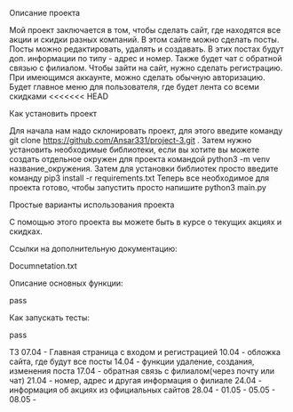 Описание проекта

Мой проект заключается в том, чтобы сделать сайт, где находятся все акции и скидки разных компаний. В
этом сайте можно сделать посты. Посты можно редактировать, удалять и создавать. В этих постах будут доп. информации по типу - адрес и номер. Также будет чат с обратной связью с филиалом.
Чтобы зайти на сайт, нужно сделать регистрацию. При имеющимся аккаунте, можно сделать обычную авторизацию.
Будет главное меню для пользователя, где будет лента со всеми скидками
<<<<<<< HEAD

Как установить проект

Для начала нам надо склонировать проект, для этого введите команду git clone https://github.com/Ansar331/project-3.git .
Затем нужно установить необходимые библиотеки, если вы хотите вы можете создать отдельное окружен для проекта командой
python3 -m venv название_окружения. Затем для установки библиотек просто введите команду pip3 install -r requirements.txt
Теперь все необходимое для проекта готово, чтобы запустить просто напишите python3 main.py

Простые варианты использования проекта

С помощью этого проекта вы можете быть в курсе о текущих акциях и скидках.

Ссылки на дополнительную документацию:

Documnetation.txt

Описание основных функции:

pass

Как запускать тесты:

pass

ТЗ
07.04 - Главная страница с входом и регистрацией
10.04 - обложка сайта, где будут все посты
14.04 - функции удаление, создания, изменения поста
17.04 - обратная связь с филиалом(через почту или чат)
21.04 - номер, адрес и другая информация о филиале
24.04 - информация об акциях из официальных сайтов
28.04 -
01.05 -
05.05 -
08.05 -
